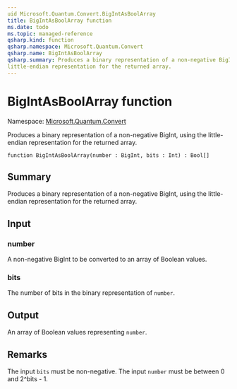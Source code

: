 ```yaml
---
uid Microsoft.Quantum.Convert.BigIntAsBoolArray
title: BigIntAsBoolArray function
ms.date: todo
ms.topic: managed-reference
qsharp.kind: function
qsharp.namespace: Microsoft.Quantum.Convert
qsharp.name: BigIntAsBoolArray
qsharp.summary: Produces a binary representation of a non-negative BigInt, using the
little-endian representation for the returned array.
---
```


# BigIntAsBoolArray function

Namespace: [Microsoft.Quantum.Convert](xref:Microsoft.Quantum.Convert)

Produces a binary representation of a non-negative BigInt, using the
little-endian representation for the returned array.
```qsharp
function BigIntAsBoolArray(number : BigInt, bits : Int) : Bool[]
```

## Summary
Produces a binary representation of a non-negative BigInt, using the
little-endian representation for the returned array.

## Input
### number
A non-negative BigInt to be converted to an array of Boolean values.
### bits
The number of bits in the binary representation of `number`.

## Output
An array of Boolean values representing `number`.

## Remarks
The input `bits` must be non-negative.
The input `number` must be between 0 and 2^bits - 1.
